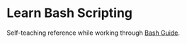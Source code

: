 # Learn Bash Scripting

Self-teaching reference while working through [Bash Guide](https://mywiki.wooledge.org/BashGuide/).
